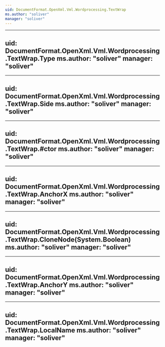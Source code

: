 ```yaml
---
uid: DocumentFormat.OpenXml.Vml.Wordprocessing.TextWrap
ms.author: "soliver"
manager: "soliver"
---
```


---
uid: DocumentFormat.OpenXml.Vml.Wordprocessing.TextWrap.Type
ms.author: "soliver"
manager: "soliver"
---

---
uid: DocumentFormat.OpenXml.Vml.Wordprocessing.TextWrap.Side
ms.author: "soliver"
manager: "soliver"
---

---
uid: DocumentFormat.OpenXml.Vml.Wordprocessing.TextWrap.#ctor
ms.author: "soliver"
manager: "soliver"
---

---
uid: DocumentFormat.OpenXml.Vml.Wordprocessing.TextWrap.AnchorX
ms.author: "soliver"
manager: "soliver"
---

---
uid: DocumentFormat.OpenXml.Vml.Wordprocessing.TextWrap.CloneNode(System.Boolean)
ms.author: "soliver"
manager: "soliver"
---

---
uid: DocumentFormat.OpenXml.Vml.Wordprocessing.TextWrap.AnchorY
ms.author: "soliver"
manager: "soliver"
---

---
uid: DocumentFormat.OpenXml.Vml.Wordprocessing.TextWrap.LocalName
ms.author: "soliver"
manager: "soliver"
---
